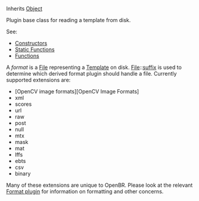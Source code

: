 <!-- FORMAT -->

Inherits [Object](../object/object.md)

Plugin base class for reading a template from disk.

See:

* [Constructors](constructors.md)
* [Static Functions](statics.md)
* [Functions](functions.md)

A *format* is a [File](../file/file.md) representing a [Template](../template/template.md) on disk. [File](../file/file.md)::[suffix](../file/functions.md#suffix) is used to determine which derived format plugin should handle a file. Currently supported extensions are:

* [OpenCV image formats][OpenCV Image Formats]
* xml
* scores
* url
* raw
* post
* null
* mtx
* mask
* mat
* lffs
* ebts
* csv
* binary

Many of these extensions are unique to OpenBR. Please look at the relevant [Format plugin](../../../plugin_docs/format.md) for information on formatting and other concerns.
